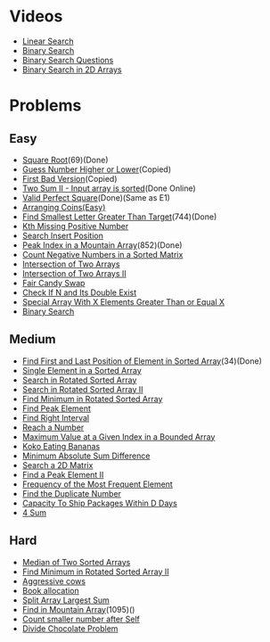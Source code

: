 # Videos

-   [Linear Search](https://youtu.be/_HRA37X8N_Q)
-   [Binary Search](https://youtu.be/f6UU7V3szVw)
-   [Binary Search Questions](https://youtu.be/W9QJ8HaRvJQ)
-   [Binary Search in 2D Arrays](https://youtu.be/enI_KyGLYPo)

# Problems

## Easy

-   [Square Root](https://leetcode.com/problems/sqrtx/)(69)(Done)
-   [Guess Number Higher or Lower](https://leetcode.com/problems/guess-number-higher-or-lower/)(Copied)
-   [First Bad Version](https://leetcode.com/problems/first-bad-version/)(Copied)
-   [Two Sum II - Input array is sorted](https://leetcode.com/problems/two-sum-ii-input-array-is-sorted/)(Done Online)
-   [Valid Perfect Square](https://leetcode.com/problems/valid-perfect-square/)(Done)(Same as E1)
-   [Arranging Coins(Easy)](https://leetcode.com/problems/arranging-coins/)
-   [Find Smallest Letter Greater Than Target](https://leetcode.com/problems/find-smallest-letter-greater-than-target/)(744)(Done)
-   [Kth Missing Positive Number](https://leetcode.com/problems/kth-missing-positive-number/)
-   [Search Insert Position](https://leetcode.com/problems/search-insert-position/)
-   [Peak Index in a Mountain Array](https://leetcode.com/problems/peak-index-in-a-mountain-array/)(852)(Done)
-   [Count Negative Numbers in a Sorted Matrix](https://leetcode.com/problems/count-negative-numbers-in-a-sorted-matrix/)
-   [Intersection of Two Arrays](https://leetcode.com/problems/intersection-of-two-arrays/)
-   [Intersection of Two Arrays II](https://leetcode.com/problems/intersection-of-two-arrays-ii/)
-   [Fair Candy Swap](https://leetcode.com/problems/fair-candy-swap/)
-   [Check If N and Its Double Exist](https://leetcode.com/problems/check-if-n-and-its-double-exist/)
-   [Special Array With X Elements Greater Than or Equal X](https://leetcode.com/problems/special-array-with-x-elements-greater-than-or-equal-x/)
-   [Binary Search](https://leetcode.com/problems/binary-search/)

## Medium

-   [Find First and Last Position of Element in Sorted Array](https://leetcode.com/problems/find-first-and-last-position-of-element-in-sorted-array/)(34)(Done)
-   [Single Element in a Sorted Array](https://leetcode.com/problems/single-element-in-a-sorted-array/)
-   [Search in Rotated Sorted Array](https://leetcode.com/problems/search-in-rotated-sorted-array/)
-   [Search in Rotated Sorted Array II](https://leetcode.com/problems/search-in-rotated-sorted-array-ii/)
-   [Find Minimum in Rotated Sorted Array](https://leetcode.com/problems/find-minimum-in-rotated-sorted-array/)
-   [Find Peak Element](https://leetcode.com/problems/find-peak-element/)
-   [Find Right Interval](https://leetcode.com/problems/find-right-interval/)
-   [Reach a Number](https://leetcode.com/problems/reach-a-number/)
-   [Maximum Value at a Given Index in a Bounded Array](https://leetcode.com/problems/maximum-value-at-a-given-index-in-a-bounded-array/)
-   [Koko Eating Bananas](https://leetcode.com/problems/koko-eating-bananas/)
-   [Minimum Absolute Sum Difference](https://leetcode.com/problems/minimum-absolute-sum-difference/)
-   [Search a 2D Matrix](https://leetcode.com/problems/search-a-2d-matrix/)
-   [Find a Peak Element II](https://leetcode.com/problems/find-a-peak-element-ii/)
-   [Frequency of the Most Frequent Element](https://leetcode.com/problems/frequency-of-the-most-frequent-element/)
-   [Find the Duplicate Number](https://leetcode.com/problems/find-the-duplicate-number/)
-   [Capacity To Ship Packages Within D Days](https://leetcode.com/problems/capacity-to-ship-packages-within-d-days/)
-   [4 Sum](https://leetcode.com/problems/4sum/)

## Hard

-   [Median of Two Sorted Arrays](https://leetcode.com/problems/median-of-two-sorted-arrays/)
-   [Find Minimum in Rotated Sorted Array II](https://leetcode.com/problems/find-minimum-in-rotated-sorted-array-ii/)
-   [Aggressive cows](https://www.spoj.com/problems/AGGRCOW/)
-   [Book allocation](https://www.geeksforgeeks.org/allocate-minimum-number-pages/)
-   [Split Array Largest Sum](https://leetcode.com/problems/split-array-largest-sum/)
-   [Find in Mountain Array](https://leetcode.com/problems/find-in-mountain-array/)(1095)()
-   [Count smaller number after Self](https://leetcode.com/problems/count-of-smaller-numbers-after-self/)
-   [Divide Chocolate Problem](https://curiouschild.github.io/leetcode/2019/06/21/divide-chocolate.html)

